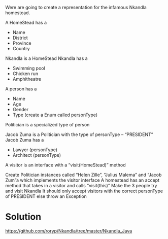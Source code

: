 Were are going to create a representation for the infamous Nkandla homestead.

A HomeStead has a

- Name
- District
- Province
- Country

Nkandla is a HomeStead
Nkandla has a

- Swimming pool
- Chicken run
- Amphitheatre

A person has a

- Name
- Age
- Gender
- Type (create a Enum called personType)

Politician is a specialized type of person

Jacob Zuma is a Politician with the type of personType – “PRESIDENT”
Jacob Zuma has a

- Lawyer (personType)
- Architect (personType)

A visitor is an interface with a “visit(HomeStead)” method

Create Politician instances called “Helen Zille”, “Julius Malema” and “Jacob Zum”a which implements the visitor interface
A homestead has an accept method that takes in a visitor and calls “visit(this)”
Make the 3 people try and visit Nkandla
It should only accept visitors with the correct personType of PRESIDENT else throw an Exception

 

# Solution

<https://github.com/roryp/Nkandla/tree/master/Nkandla_Java>